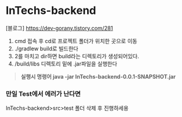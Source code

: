 # InTechs-backend

[블로그] https://dev-gorany.tistory.com/281

1. cmd 접속 후 cd로 프로젝트 폴더가 위치한 곳으로 이동
2. ./gradlew build로 빌드한다
3. 2를 마치고 dir하면 build라는 디렉토리가 생성되어있다.
4. /build/libs 디렉토리 밑에 .jar파일을 실행한다
> __실행시 명령어 java -jar  InTechs-backend-0.0.1-SNAPSHOT.jar__
### 만일 Test에서 에러가 난다면
InTechs-backend>src>test 폴더 삭제 후 진행하세용
